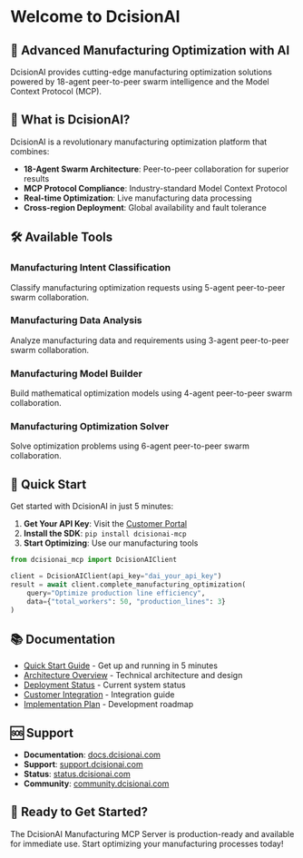 # Welcome to DcisionAI

## 🚀 Advanced Manufacturing Optimization with AI

DcisionAI provides cutting-edge manufacturing optimization solutions powered by 18-agent peer-to-peer swarm intelligence and the Model Context Protocol (MCP).

## 🎯 What is DcisionAI?

DcisionAI is a revolutionary manufacturing optimization platform that combines:

- **18-Agent Swarm Architecture**: Peer-to-peer collaboration for superior results
- **MCP Protocol Compliance**: Industry-standard Model Context Protocol
- **Real-time Optimization**: Live manufacturing data processing
- **Cross-region Deployment**: Global availability and fault tolerance

## 🛠️ Available Tools

### Manufacturing Intent Classification
Classify manufacturing optimization requests using 5-agent peer-to-peer swarm collaboration.

### Manufacturing Data Analysis
Analyze manufacturing data and requirements using 3-agent peer-to-peer swarm collaboration.

### Manufacturing Model Builder
Build mathematical optimization models using 4-agent peer-to-peer swarm collaboration.

### Manufacturing Optimization Solver
Solve optimization problems using 6-agent peer-to-peer swarm collaboration.

## 🚀 Quick Start

Get started with DcisionAI in just 5 minutes:

1. **Get Your API Key**: Visit the [Customer Portal](https://portal.dcisionai.com)
2. **Install the SDK**: `pip install dcisionai-mcp`
3. **Start Optimizing**: Use our manufacturing tools

```python
from dcisionai_mcp import DcisionAIClient

client = DcisionAIClient(api_key="dai_your_api_key")
result = await client.complete_manufacturing_optimization(
    query="Optimize production line efficiency",
    data={"total_workers": 50, "production_lines": 3}
)
```

## 📚 Documentation

- [Quick Start Guide](CUSTOMER_QUICK_START_GUIDE.md) - Get up and running in 5 minutes
- [Architecture Overview](Architecture.md) - Technical architecture and design
- [Deployment Status](DEPLOYMENT_STATUS.md) - Current system status
- [Customer Integration](CUSTOMER_INTEGRATION_SUMMARY.md) - Integration guide
- [Implementation Plan](Plan.md) - Development roadmap

## 🆘 Support

- **Documentation**: [docs.dcisionai.com](https://docs.dcisionai.com)
- **Support**: [support.dcisionai.com](https://support.dcisionai.com)
- **Status**: [status.dcisionai.com](https://status.dcisionai.com)
- **Community**: [community.dcisionai.com](https://community.dcisionai.com)

## 🎉 Ready to Get Started?

The DcisionAI Manufacturing MCP Server is production-ready and available for immediate use. Start optimizing your manufacturing processes today!
